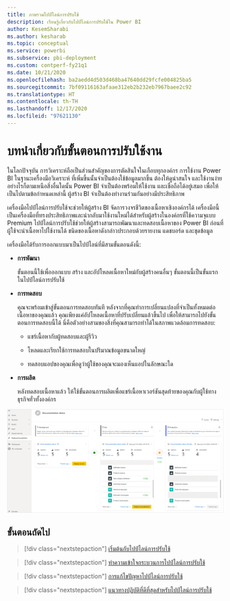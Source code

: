 ```yaml
---
title: ภาพรวมไปป์ไลน์การปรับใช้
description: เรียนรู้เกี่ยวกับไปป์ไลน์การปรับใช้ใน Power BI
author: KesemSharabi
ms.author: kesharab
ms.topic: conceptual
ms.service: powerbi
ms.subservice: pbi-deployment
ms.custom: contperf-fy21q1
ms.date: 10/21/2020
ms.openlocfilehash: ba2aedd4d503d468ba47640dd29fcfe004825ba5
ms.sourcegitcommit: 7bf09116163afaae312eb2b232eb7967baee2c92
ms.translationtype: HT
ms.contentlocale: th-TH
ms.lasthandoff: 12/17/2020
ms.locfileid: "97621130"
---
```

# <a name="introduction-to-deployment-pipelines"></a>บทนำเกี่ยวกับขั้นตอนการปรับใช้งาน

ในโลกปัจจุบัน การวิเคราะห์ถือเป็นส่วนสำคัญของการตัดสินใจในเกือบทุกองค์กร การใช้งาน Power BI ในฐานะเครื่องมือวิเคราะห์ ที่เพิ่มขึ้นนั้นจำเป็นต้องใช้ข้อมูลมากขึ้น ต้องให้ดูน่าสนใจ และใช้งานง่าย อย่างไรก็ตามเหนือสิ่งอื่นใดนั้น Power BI จำเป็นต้องพร้อมให้ใช้งาน และเชื่อถือได้อยู่เสมอ เพื่อให้เป็นไปตามข้อกำหนดเหล่านี้ ผู้สร้าง BI จำเป็นต้องทำงานร่วมกันอย่างมีประสิทธิภาพ

เครื่องมือไปป์ไลน์การปรับใช้จะช่วยให้ผู้สร้าง BI จัดการวงจรชีวิตของเนื้อหาเชิงองค์กรได้ เครื่องมือนี้เป็นเครื่องมือที่ทรงประสิทธิภาพและนำกลับมาใช้งานใหม่ได้สำหรับผู้สร้างในองค์กรที่ใช้ความจุแบบ Premium ไปป์ไลน์การปรับใช้ช่วยให้ผู้สร้างสามารถพัฒนาและทดสอบเนื้อหาของ Power BI ก่อนที่ผู้ใช้จะนำเนื้อหาไปใช้งานได้ ชนิดของเนื้อหาดังกล่าวประกอบด้วยรายงาน แดชบอร์ด และชุดข้อมูล

เครื่องมือได้รับการออกแบบมาเป็นไปป์ไลน์ที่มีสามขั้นตอนดังนี้:

* **<a name="development"></a>การพัฒนา**
    
    ขั้นตอนนี้ใช้เพื่อออกแบบ สร้าง และอัปโหลดเนื้อหาใหม่กับผู้สร้างคนอื่นๆ ขั้นตอนนี้เป็นขั้นแรกในไปป์ไลน์การปรับใช้

* **<a name="test"></a>การทดสอบ**

    คุณจะพร้อมเข้าสู่ขั้นตอนการทดสอบทันที หลังจากที่คุณทำการเปลี่ยนแปลงที่จำเป็นทั้งหมดต่อเนื้อหาของคุณแล้ว คุณเพียงแค่อัปโหลดเนื้อหาที่ปรับเปลี่ยนแล้วขึ้นไป เพื่อให้สามารถไปยังขั้นตอนการทดสอบนี้ได้ นี่คือตัวอย่างสามของสิ่งที่คุณสามารถทำได้ในสภาพแวดล้อมการทดสอบ:

    * แชร์เนื้อหากับผู้ทดสอบและผู้รีวิว

    * โหลดและเรียกใช้การทดสอบในปริมาณข้อมูลขนาดใหญ่

    * ทดสอบแอปของคุณเพื่อดูว่าผู้ใช้ของคุณจะมองเห็นแอปในลักษณะใด

* **<a name="production"></a>การผลิต**

    หลังทดสอบเนื้อหาแล้ว ให้ใช้ขั้นตอนการผลิตเพื่อแชร์เนื้อหาเวอร์ชันสุดท้ายของคุณกับผู้ใช้ทางธุรกิจทั่วทั้งองค์กร

![สกรีนช็อตของไปป์ไลน์การปรับใช้งานที่มีทั้งสามขั้นตอน ได้แก่ การพัฒนา การทดสอบและการผลิต การเพิ่มข้อมูล](media/deployment-pipelines-overview/deployment-pipelines.png)

## <a name="next-steps"></a>ขั้นตอนถัดไป

>[!div class="nextstepaction"]
>[เริ่มต้นกับไปป์ไลน์การปรับใช้](deployment-pipelines-get-started.md)

>[!div class="nextstepaction"]
>[ทำความเข้าใจกระบวนการไปป์ไลน์การปรับใช้](deployment-pipelines-process.md)

>[!div class="nextstepaction"]
>[การแก้ไขปัญหาไปป์ไลน์การปรับใช้](deployment-pipelines-troubleshooting.md)

>[!div class="nextstepaction"]
>[แนวทางปฏิบัติที่ดีที่สุดสำหรับไปป์ไลน์การปรับใช้](deployment-pipelines-best-practices.md)
